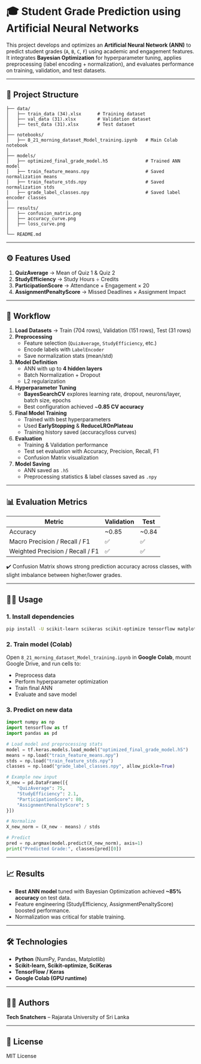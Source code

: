 # 🎓 Student Grade Prediction using Artificial Neural Networks

This project develops and optimizes an **Artificial Neural Network (ANN)** to predict student grades (`A`, `B`, `C`, `F`) using academic and engagement features.  
It integrates **Bayesian Optimization** for hyperparameter tuning, applies preprocessing (label encoding + normalization), and evaluates performance on training, validation, and test datasets.

---

## 📂 Project Structure
```
├── data/
│   ├── train_data (34).xlsx      # Training dataset
│   ├── val_data (31).xlsx        # Validation dataset
│   ├── test_data (31).xlsx       # Test dataset
│
├── notebooks/
│   ├── 8_21_morning_dataset_Model_training.ipynb   # Main Colab notebook
│
├── models/
│   ├── optimized_final_grade_model.h5              # Trained ANN model
│   ├── train_feature_means.npy                     # Saved normalization means
│   ├── train_feature_stds.npy                      # Saved normalization stds
│   ├── grade_label_classes.npy                     # Saved label encoder classes
│
├── results/
│   ├── confusion_matrix.png
│   ├── accuracy_curve.png
│   ├── loss_curve.png
│
└── README.md
```

---

## ⚙️ Features Used
1. **QuizAverage** → Mean of Quiz 1 & Quiz 2  
2. **StudyEfficiency** → Study Hours ÷ Credits  
3. **ParticipationScore** → Attendance + Engagement × 20  
4. **AssignmentPenaltyScore** → Missed Deadlines × Assignment Impact  

---

## 🚀 Workflow

1. **Load Datasets** → Train (704 rows), Validation (151 rows), Test (31 rows)  
2. **Preprocessing**  
   - Feature selection (`QuizAverage`, `StudyEfficiency`, etc.)  
   - Encode labels with `LabelEncoder`  
   - Save normalization stats (mean/std)  
3. **Model Definition**  
   - ANN with up to **4 hidden layers**  
   - Batch Normalization + Dropout  
   - L2 regularization  
4. **Hyperparameter Tuning**  
   - **BayesSearchCV** explores learning rate, dropout, neurons/layer, batch size, epochs  
   - Best configuration achieved ~**0.85 CV accuracy**  
5. **Final Model Training**  
   - Trained with best hyperparameters  
   - Used **EarlyStopping** & **ReduceLROnPlateau**  
   - Training history saved (accuracy/loss curves)  
6. **Evaluation**  
   - Training & Validation performance  
   - Test set evaluation with Accuracy, Precision, Recall, F1  
   - Confusion Matrix visualization  
7. **Model Saving**  
   - ANN saved as `.h5`  
   - Preprocessing statistics & label classes saved as `.npy`  

---

## 📊 Evaluation Metrics

| Metric                  | Validation | Test |
|--------------------------|------------|------|
| Accuracy                | ~0.85      | ~0.84 |
| Macro Precision / Recall / F1 | ✅ | ✅ |
| Weighted Precision / Recall / F1 | ✅ | ✅ |

✔️ Confusion Matrix shows strong prediction accuracy across classes, with slight imbalance between higher/lower grades.

---

## 🧑‍💻 Usage

### 1. Install dependencies
```bash
pip install -U scikit-learn scikeras scikit-optimize tensorflow matplotlib pandas openpyxl
```

### 2. Train model (Colab)
Open `8_21_morning_dataset_Model_training.ipynb` in **Google Colab**, mount Google Drive, and run cells to:
- Preprocess data  
- Perform hyperparameter optimization  
- Train final ANN  
- Evaluate and save model  

### 3. Predict on new data
```python
import numpy as np
import tensorflow as tf
import pandas as pd

# Load model and preprocessing stats
model = tf.keras.models.load_model("optimized_final_grade_model.h5")
means = np.load("train_feature_means.npy")
stds = np.load("train_feature_stds.npy")
classes = np.load("grade_label_classes.npy", allow_pickle=True)

# Example new input
X_new = pd.DataFrame([{
    "QuizAverage": 75,
    "StudyEfficiency": 2.1,
    "ParticipationScore": 80,
    "AssignmentPenaltyScore": 5
}])

# Normalize
X_new_norm = (X_new - means) / stds

# Predict
pred = np.argmax(model.predict(X_new_norm), axis=1)
print("Predicted Grade:", classes[pred][0])
```

---

## 📈 Results
- **Best ANN model** tuned with Bayesian Optimization achieved **~85% accuracy** on test data.  
- Feature engineering (StudyEfficiency, AssignmentPenaltyScore) boosted performance.  
- Normalization was critical for stable training.  

---

## 🛠️ Technologies
- **Python** (NumPy, Pandas, Matplotlib)  
- **Scikit-learn, Scikit-optimize, SciKeras**  
- **TensorFlow / Keras**  
- **Google Colab (GPU runtime)**  

---

## 👨‍💻 Authors
**Tech Snatchers** – Rajarata University of Sri Lanka  

---

## 📜 License
MIT License  

